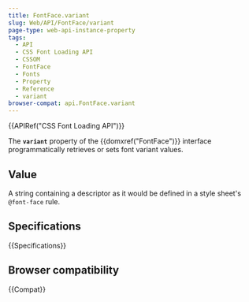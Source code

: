 ```yaml
---
title: FontFace.variant
slug: Web/API/FontFace/variant
page-type: web-api-instance-property
tags:
  - API
  - CSS Font Loading API
  - CSSOM
  - FontFace
  - Fonts
  - Property
  - Reference
  - variant
browser-compat: api.FontFace.variant
---
```


{{APIRef("CSS Font Loading API")}}

The **`variant`** property of the
{{domxref("FontFace")}} interface programmatically retrieves or sets font variant
values. 

## Value

A string containing a descriptor as it would be defined in a style
sheet's `@font-face` rule.

## Specifications

{{Specifications}}

## Browser compatibility

{{Compat}}
